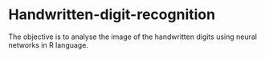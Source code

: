 # Handwritten-digit-recognition
The objective is to analyse the image of the handwritten digits using neural networks in R language.
